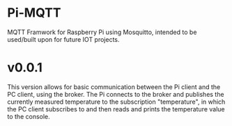 # Pi-MQTT
MQTT Framwork for Raspberry Pi using Mosquitto, intended to be used/built upon for future IOT projects.

# v0.0.1
This version allows for basic communication between the Pi client and the PC client, using the broker. The Pi connects to the broker and publishes the currently measured temperature to the subscription "temperature", in which the PC client subscribes to and then reads and prints the temperature value to the console.
